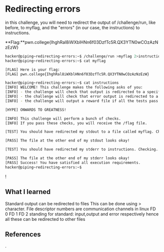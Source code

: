 # Redirecting errors
in this challenge, you will need to redirect the output of /challenge/run, like before, to myflag, and the "errors" (in our case, the instructions) to instructions.


**Flag:**pwn.college{IhghRal8iWXblHNn6f03DzfTc5R.QX3YTN0wCOzAzNzEzW}






```bash
hacker@piping~redirecting-errors:~$ /challenge/run >myflag 2>instructions
hacker@piping~redirecting-errors:~$ cat myflag

[FLAG] Here is your flag:
[FLAG] pwn.college{IhghRal8iWXblHNn6f03DzfTc5R.QX3YTN0wCOzAzNzEzW}

hacker@piping~redirecting-errors:~$ cat instructions
[INFO] WELCOME! This challenge makes the following asks of you:
[INFO] - the challenge will check that output is redirected to a specific file path : myflag
[INFO] - the challenge will check that error output is redirected to a specific file path : instructions
[INFO] - the challenge will output a reward file if all the tests pass : /flag

[HYPE] ONWARDS TO GREATNESS!

[INFO] This challenge will perform a bunch of checks.
[INFO] If you pass these checks, you will receive the /flag file.

[TEST] You should have redirected my stdout to a file called myflag. Checking...

[PASS] The file at the other end of my stdout looks okay!

[TEST] You should have redirected my stderr to instructions. Checking...

[PASS] The file at the other end of my stderr looks okay!
[PASS] Success! You have satisfied all execution requirements.
hacker@piping~redirecting-errors:~$ 
```
!
## What I learned
Standard output can be redirected to files
This can be done using > character.
File descriptor numbers are communication channels in linux
FD 0
FD 1 
FD 2
standing for standard: input,output and error respectively
hence all these can be redirected to other files
## References 
.